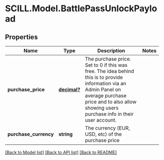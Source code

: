 # SCILL.Model.BattlePassUnlockPayload
## Properties

Name | Type | Description | Notes
------------ | ------------- | ------------- | -------------
**purchase_price** | [**decimal?**](BigDecimal.md) | The purchase price. Set to 0 if this was free. The idea behind this is to provide information via an Admin Panel on average purchase price and to also allow showing users purchase info in their user account. | 
**purchase_currency** | **string** | The currency (EUR, USD, etc) of the purchase price | 

[[Back to Model list]](../README.md#documentation-for-models) [[Back to API list]](../README.md#documentation-for-api-endpoints) [[Back to README]](../README.md)

